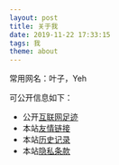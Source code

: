 ```yaml
---
layout: post
title: 关于我
date: 2019-11-22 17:33:15
tags: 我
theme: about
---
```


常用网名：叶子，Yeh

可公开信息如下：

- 公开[互联网足迹](https://yeh.sh/)
- 本站[友情链接](link.html)
- 本站[历史记录](log.html)
- 本站[隐私条款](privacy.html)